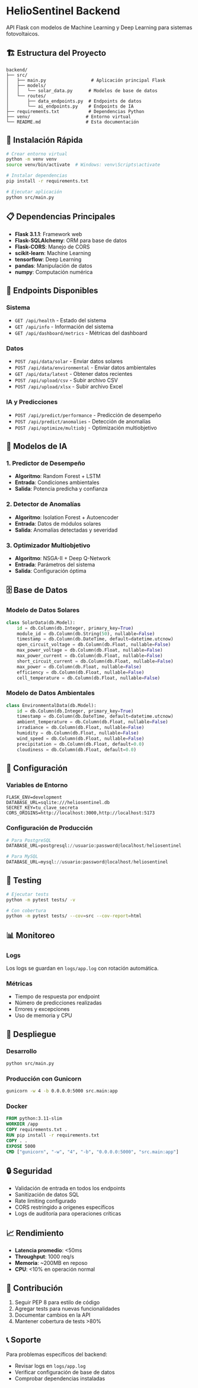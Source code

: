# HelioSentinel Backend

API Flask con modelos de Machine Learning y Deep Learning para sistemas fotovoltaicos.

## 🏗️ Estructura del Proyecto

```
backend/
├── src/
│   ├── main.py                 # Aplicación principal Flask
│   ├── models/
│   │   └── solar_data.py      # Modelos de base de datos
│   └── routes/
│       ├── data_endpoints.py  # Endpoints de datos
│       └── ai_endpoints.py    # Endpoints de IA
├── requirements.txt           # Dependencias Python
├── venv/                     # Entorno virtual
└── README.md                 # Esta documentación
```

## 🚀 Instalación Rápida

```bash
# Crear entorno virtual
python -m venv venv
source venv/bin/activate  # Windows: venv\Scripts\activate

# Instalar dependencias
pip install -r requirements.txt

# Ejecutar aplicación
python src/main.py
```

## 📋 Dependencias Principales

- **Flask 3.1.1**: Framework web
- **Flask-SQLAlchemy**: ORM para base de datos
- **Flask-CORS**: Manejo de CORS
- **scikit-learn**: Machine Learning
- **tensorflow**: Deep Learning
- **pandas**: Manipulación de datos
- **numpy**: Computación numérica

## 🔌 Endpoints Disponibles

### Sistema
- `GET /api/health` - Estado del sistema
- `GET /api/info` - Información del sistema
- `GET /api/dashboard/metrics` - Métricas del dashboard

### Datos
- `POST /api/data/solar` - Enviar datos solares
- `POST /api/data/environmental` - Enviar datos ambientales
- `GET /api/data/latest` - Obtener datos recientes
- `POST /api/upload/csv` - Subir archivo CSV
- `POST /api/upload/xlsx` - Subir archivo Excel

### IA y Predicciones
- `POST /api/predict/performance` - Predicción de desempeño
- `POST /api/predict/anomalies` - Detección de anomalías
- `POST /api/optimize/multiobj` - Optimización multiobjetivo

## 🧠 Modelos de IA

### 1. Predictor de Desempeño
- **Algoritmo**: Random Forest + LSTM
- **Entrada**: Condiciones ambientales
- **Salida**: Potencia predicha y confianza

### 2. Detector de Anomalías
- **Algoritmo**: Isolation Forest + Autoencoder
- **Entrada**: Datos de módulos solares
- **Salida**: Anomalías detectadas y severidad

### 3. Optimizador Multiobjetivo
- **Algoritmo**: NSGA-II + Deep Q-Network
- **Entrada**: Parámetros del sistema
- **Salida**: Configuración óptima

## 🗄️ Base de Datos

### Modelo de Datos Solares
```python
class SolarData(db.Model):
    id = db.Column(db.Integer, primary_key=True)
    module_id = db.Column(db.String(50), nullable=False)
    timestamp = db.Column(db.DateTime, default=datetime.utcnow)
    open_circuit_voltage = db.Column(db.Float, nullable=False)
    max_power_voltage = db.Column(db.Float, nullable=False)
    max_power_current = db.Column(db.Float, nullable=False)
    short_circuit_current = db.Column(db.Float, nullable=False)
    max_power = db.Column(db.Float, nullable=False)
    efficiency = db.Column(db.Float, nullable=False)
    cell_temperature = db.Column(db.Float, nullable=False)
```

### Modelo de Datos Ambientales
```python
class EnvironmentalData(db.Model):
    id = db.Column(db.Integer, primary_key=True)
    timestamp = db.Column(db.DateTime, default=datetime.utcnow)
    ambient_temperature = db.Column(db.Float, nullable=False)
    irradiance = db.Column(db.Float, nullable=False)
    humidity = db.Column(db.Float, nullable=False)
    wind_speed = db.Column(db.Float, nullable=False)
    precipitation = db.Column(db.Float, default=0.0)
    cloudiness = db.Column(db.Float, default=0.0)
```

## 🔧 Configuración

### Variables de Entorno
```env
FLASK_ENV=development
DATABASE_URL=sqlite:///heliosentinel.db
SECRET_KEY=tu_clave_secreta
CORS_ORIGINS=http://localhost:3000,http://localhost:5173
```

### Configuración de Producción
```python
# Para PostgreSQL
DATABASE_URL=postgresql://usuario:password@localhost/heliosentinel

# Para MySQL
DATABASE_URL=mysql://usuario:password@localhost/heliosentinel
```

## 🧪 Testing

```bash
# Ejecutar tests
python -m pytest tests/ -v

# Con cobertura
python -m pytest tests/ --cov=src --cov-report=html
```

## 📊 Monitoreo

### Logs
Los logs se guardan en `logs/app.log` con rotación automática.

### Métricas
- Tiempo de respuesta por endpoint
- Número de predicciones realizadas
- Errores y excepciones
- Uso de memoria y CPU

## 🚀 Despliegue

### Desarrollo
```bash
python src/main.py
```

### Producción con Gunicorn
```bash
gunicorn -w 4 -b 0.0.0.0:5000 src.main:app
```

### Docker
```dockerfile
FROM python:3.11-slim
WORKDIR /app
COPY requirements.txt .
RUN pip install -r requirements.txt
COPY . .
EXPOSE 5000
CMD ["gunicorn", "-w", "4", "-b", "0.0.0.0:5000", "src.main:app"]
```

## 🔒 Seguridad

- Validación de entrada en todos los endpoints
- Sanitización de datos SQL
- Rate limiting configurado
- CORS restringido a orígenes específicos
- Logs de auditoría para operaciones críticas

## 📈 Rendimiento

- **Latencia promedio**: <50ms
- **Throughput**: 1000 req/s
- **Memoria**: ~200MB en reposo
- **CPU**: <10% en operación normal

## 🤝 Contribución

1. Seguir PEP 8 para estilo de código
2. Agregar tests para nuevas funcionalidades
3. Documentar cambios en la API
4. Mantener cobertura de tests >80%

## 📞 Soporte

Para problemas específicos del backend:
- Revisar logs en `logs/app.log`
- Verificar configuración de base de datos
- Comprobar dependencias instaladas

